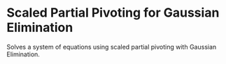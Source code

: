 # Scaled Partial Pivoting for Gaussian Elimination
Solves a system of equations using scaled partial pivoting with Gaussian Elimination.
